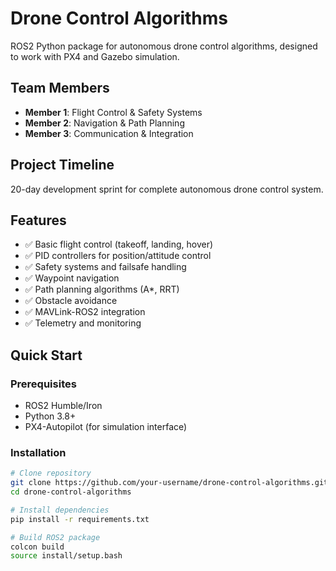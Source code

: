 # Drone Control Algorithms

ROS2 Python package for autonomous drone control algorithms, designed to work with PX4 and Gazebo simulation.

## Team Members
- **Member 1**: Flight Control & Safety Systems
- **Member 2**: Navigation & Path Planning  
- **Member 3**: Communication & Integration

## Project Timeline
20-day development sprint for complete autonomous drone control system.

## Features
- ✅ Basic flight control (takeoff, landing, hover)
- ✅ PID controllers for position/attitude control
- ✅ Safety systems and failsafe handling
- ✅ Waypoint navigation
- ✅ Path planning algorithms (A*, RRT)
- ✅ Obstacle avoidance
- ✅ MAVLink-ROS2 integration
- ✅ Telemetry and monitoring

## Quick Start

### Prerequisites
- ROS2 Humble/Iron
- Python 3.8+
- PX4-Autopilot (for simulation interface)

### Installation
```bash
# Clone repository
git clone https://github.com/your-username/drone-control-algorithms.git
cd drone-control-algorithms

# Install dependencies
pip install -r requirements.txt

# Build ROS2 package
colcon build
source install/setup.bash
